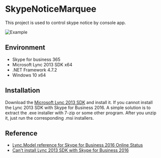 # SkypeNoticeMarquee
This project is used to control skype notice by console app.

![Example](https://user-images.githubusercontent.com/108600200/201556275-3710c9eb-7991-4255-8bb4-3520fd444969.gif)

## Environment
- Skype for business 365
- Microsoft Lync 2013 SDK x64
- .NET Framework 4.7.2
- Windows 10 x64

## Installation

Download the [Microsoft Lync 2013 SDK](https://www.microsoft.com/en-us/download/details.aspx?id=36824) and install it.
If you cannot install the Lync 2013 SDK with Skype for Business 2016.
A simple solution is to extract the .exe installer with 7-zip or some other program. After you unzip it, just run the corresponding .msi installers.

## Reference

- [Lync.Model reference for Skype for Business 2016 Online Status](https://stackoverflow.com/questions/56286156/lync-model-reference-for-skype-for-business-2016-online-status)
- [Can't install Lync 2013 SDK with Skype for Business 2016](https://stackoverflow.com/questions/37978074/cant-install-lync-2013-sdk-with-skype-for-business-2016)
